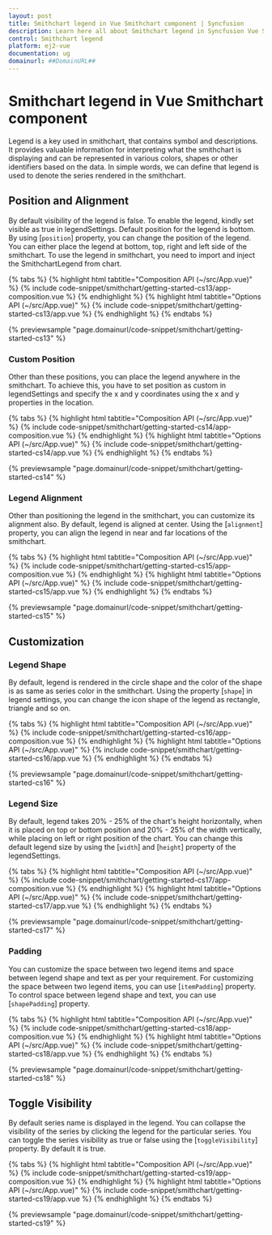 ```yaml
---
layout: post
title: Smithchart legend in Vue Smithchart component | Syncfusion
description: Learn here all about Smithchart legend in Syncfusion Vue Smithchart component of Syncfusion Essential JS 2 and more.
control: Smithchart legend 
platform: ej2-vue
documentation: ug
domainurl: ##DomainURL##
---
```


<!-- markdownlint-disable MD036 -->

# Smithchart legend in Vue Smithchart component

Legend is a key used in smithchart, that contains symbol and descriptions. It provides valuable information for interpreting what the smithchart is displaying and can be represented in various colors, shapes or other identifiers based on the data. In simple words, we can define that legend is used to denote the series rendered in the smithchart.

## Position and Alignment

By default visibility of the legend is false. To enable the legend, kindly set visible as true in  legendSettings. Default position for the legend is bottom. By using [`position`] property, you can change the position of the legend. You can either place the legend at bottom, top, right and left side of the smithchart. To use the legend in smithchart, you need to import and inject the SmithchartLegend from chart.

{% tabs %}
{% highlight html tabtitle="Composition API (~/src/App.vue)" %}
{% include code-snippet/smithchart/getting-started-cs13/app-composition.vue %}
{% endhighlight %}
{% highlight html tabtitle="Options API (~/src/App.vue)" %}
{% include code-snippet/smithchart/getting-started-cs13/app.vue %}
{% endhighlight %}
{% endtabs %}
        
{% previewsample "page.domainurl/code-snippet/smithchart/getting-started-cs13" %}

### Custom Position

Other than these positions, you can place the legend anywhere in the smithchart. To achieve this, you have to set position as custom in legendSettings and specify the x and y coordinates using the x and y properties in the location.

{% tabs %}
{% highlight html tabtitle="Composition API (~/src/App.vue)" %}
{% include code-snippet/smithchart/getting-started-cs14/app-composition.vue %}
{% endhighlight %}
{% highlight html tabtitle="Options API (~/src/App.vue)" %}
{% include code-snippet/smithchart/getting-started-cs14/app.vue %}
{% endhighlight %}
{% endtabs %}
        
{% previewsample "page.domainurl/code-snippet/smithchart/getting-started-cs14" %}

### Legend Alignment

Other than positioning the legend in the smithchart, you can customize its alignment also. By default, legend is aligned at center. Using the [`alignment`] property, you can align the legend in near and far locations of the smithchart.

{% tabs %}
{% highlight html tabtitle="Composition API (~/src/App.vue)" %}
{% include code-snippet/smithchart/getting-started-cs15/app-composition.vue %}
{% endhighlight %}
{% highlight html tabtitle="Options API (~/src/App.vue)" %}
{% include code-snippet/smithchart/getting-started-cs15/app.vue %}
{% endhighlight %}
{% endtabs %}
        
{% previewsample "page.domainurl/code-snippet/smithchart/getting-started-cs15" %}

## Customization

### Legend Shape

By default, legend is rendered in the circle shape and the color of the shape is as same as series color in the smithchart. Using the property [`shape`] in legend settings, you can change the icon shape of the legend as rectangle, triangle and so on.

{% tabs %}
{% highlight html tabtitle="Composition API (~/src/App.vue)" %}
{% include code-snippet/smithchart/getting-started-cs16/app-composition.vue %}
{% endhighlight %}
{% highlight html tabtitle="Options API (~/src/App.vue)" %}
{% include code-snippet/smithchart/getting-started-cs16/app.vue %}
{% endhighlight %}
{% endtabs %}
        
{% previewsample "page.domainurl/code-snippet/smithchart/getting-started-cs16" %}

### Legend Size

By default, legend takes 20% - 25% of the chart's height horizontally, when it is placed on top or bottom position and 20% - 25% of the width vertically, while placing on left or right position of the chart. You can change this default legend size by using the [`width`] and [`height`] property of the legendSettings.

{% tabs %}
{% highlight html tabtitle="Composition API (~/src/App.vue)" %}
{% include code-snippet/smithchart/getting-started-cs17/app-composition.vue %}
{% endhighlight %}
{% highlight html tabtitle="Options API (~/src/App.vue)" %}
{% include code-snippet/smithchart/getting-started-cs17/app.vue %}
{% endhighlight %}
{% endtabs %}
        
{% previewsample "page.domainurl/code-snippet/smithchart/getting-started-cs17" %}

### Padding

You can customize the space between two legend items and space between legend shape and text as per your requirement. For customizing the space between two legend items, you can use [`itemPadding`] property. To control space between legend shape and text, you can use [`shapePadding`] property.

{% tabs %}
{% highlight html tabtitle="Composition API (~/src/App.vue)" %}
{% include code-snippet/smithchart/getting-started-cs18/app-composition.vue %}
{% endhighlight %}
{% highlight html tabtitle="Options API (~/src/App.vue)" %}
{% include code-snippet/smithchart/getting-started-cs18/app.vue %}
{% endhighlight %}
{% endtabs %}
        
{% previewsample "page.domainurl/code-snippet/smithchart/getting-started-cs18" %}

## Toggle Visibility

By default series name is displayed in the legend. You can collapse the visibility of the series by clicking the legend for the particular series. You can toggle the series visibility as true or false using the [`toggleVisibility`] property. By default it is true.

{% tabs %}
{% highlight html tabtitle="Composition API (~/src/App.vue)" %}
{% include code-snippet/smithchart/getting-started-cs19/app-composition.vue %}
{% endhighlight %}
{% highlight html tabtitle="Options API (~/src/App.vue)" %}
{% include code-snippet/smithchart/getting-started-cs19/app.vue %}
{% endhighlight %}
{% endtabs %}
        
{% previewsample "page.domainurl/code-snippet/smithchart/getting-started-cs19" %}
